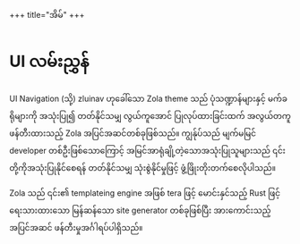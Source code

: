 +++
title="အိမ်"
+++
# UI လမ်းညွှန်
UI Navigation (သို့) zluinav ဟုခေါ်သော Zola theme သည် ပုံသဏ္ဍာန်များနှင့် မက်ခရိုများကို အသုံးပြု၍ တတ်နိုင်သမျှ လွယ်ကူအောင် ပြုလုပ်ထားခြင်းထက် အလွယ်တကူ ဖန်တီးထားသည့် Zola အပြင်အဆင်တစ်ခုဖြစ်သည်။ ကျွန်ုပ်သည် မျက်မမြင် developer တစ်ဦးဖြစ်သောကြောင့် အမြင်အာရုံချို့တဲ့သောအသုံးပြုသူများသည် ၎င်းတို့ကိုအသုံးပြုနိုင်စေရန် တတ်နိုင်သမျှ သုံးစွဲနိုင်မှုဖြင့် ဖွံ့ဖြိုးတိုးတက်စေလိုပါသည်။

Zola သည် ၎င်း၏ templateing engine အဖြစ် tera ဖြင့် မောင်းနှင်သည့် Rust ဖြင့် ရေးသားထားသော မြန်ဆန်သော site generator တစ်ခုဖြစ်ပြီး အားကောင်းသည့် အပြင်အဆင် ဖန်တီးမှုအင်္ဂါရပ်ပါရှိသည်။